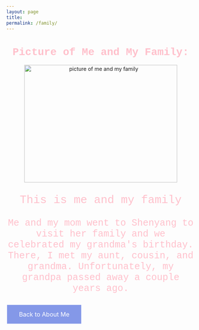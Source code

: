 ```yaml
---
layout: page
title:  
permalink: /family/
---
```

<html>
<head>
<body>
<center>
<h1 style="color: pink; font-family: courier new"> Picture of Me and My Family:</h1>
<img src="{{site.baseurl}}/images/me_and_my_family.png" alt="picture of me and my family"  width= "408px" height="313px">
<p style="color: pink; font-family: courier new; font-size:30px">This is me and my family</p>
<p style="color: pink; font-family: courier new; font-size:25px">Me and my mom went to Shenyang to visit her family and we celebrated my grandma's birthday. There, I met my aunt, cousin, and grandma. Unfortunately, my grandpa passed away a couple years ago.</p>
</center>
<style>
  .button {
        border: none;
        color: white;
        padding: 15px 32px;
        text-align: center;
        text-decoration: none;
        display: inline-block;
        font-size: 16px;
        margin: 4px 2px;
        cursor: pointer;
    }
    .button {background-color: rgb(132, 152, 232)}
    .button:hover {
        background-color: rgb(255,255,255)
        color: black;
    }
</style>
    <a href="http://127.0.0.1:4100/zoehe_2025/about/"
    button class="button">Back to About Me
    </a>